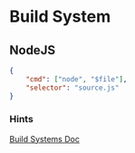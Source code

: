 # Build System

## NodeJS

```json
{
	"cmd": ["node", "$file"],
	"selector": "source.js"
}
```

### Hints
[Build Systems Doc](http://sublimetext.info/docs/en/reference/build_systems.html "Sublime Text Help")

